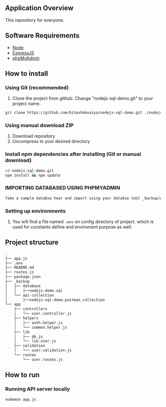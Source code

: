 ## Application Overview

This repository for everyone.

## Software Requirements

- [Node](https://nodejs.org/en/download/)
- [ExpressJS](https://www.npmjs.com/package/express)
- [phpMyAdmin](https://www.phpmyadmin.net/)

## How to install

### Using Git (recommended)

1.  Clone the project from github. Change "nodejs-sql-demo.git" to your project name.

```bash
git clone https://github.com/hiteshdevaiya/nodejs-sql-demo.git ./nodejs-sql-demo.git
```

### Using manual download ZIP

1.  Download repository
2.  Uncompress to your desired directory

### Install npm dependencies after installing (Git or manual download)

```bash
cd nodejs-sql-demo.git
npm install && npm update
```

### IMPORTING DATABASED USING PHPMYADMIN

```bash
Take a sample databse hear and import using your databse tool _backup/database/ndejs-demo.sql
```

### Setting up environments

1.  You will find a file named `.env` on config directory of project. which is used for constants define and enviroment purpose as well.

## Project structure

```sh
.
├── app.js
├── .env
├── README.md
├── routes.js
├── package.json
├── _backup
│   ├── database
│   │   ├──nodejs-demo.sql
│   └── api-collection
│       ├──nodejs-sql-demo.postman_collection
└── app
    ├── controllers
    │   └── user.controller.js
    ├── helpers
    │   ├── auth.helper.js
    │   └── common.helper.js
    ├── lib
    │   ├── db.js
    │   └── lib.user.js
    ├── validation
    │   └── user.validation.js
    └── routes
        └── user.routes.js

```

## How to run

### Running API server locally

```bash
nodemon app.js
```
